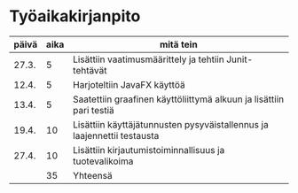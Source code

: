 # **Työaikakirjanpito** 
päivä | aika | mitä tein
------|------|----------
27.3. |5     | Lisättiin vaatimusmäärittely ja tehtiin Junit-tehtävät
12.4. |5     | Harjoteltiin JavaFX käyttöä
13.4. |5     | Saatettiin graafinen käyttöliittymä alkuun ja lisättiin pari testiä
19.4. |10    | Lisättiin käyttäjätunnusten pysyväistallennus ja laajennettii testausta
27.4. |10    | Lisättiin kirjautumistoiminnallisuus ja tuotevalikoima 
      |35    | Yhteensä
